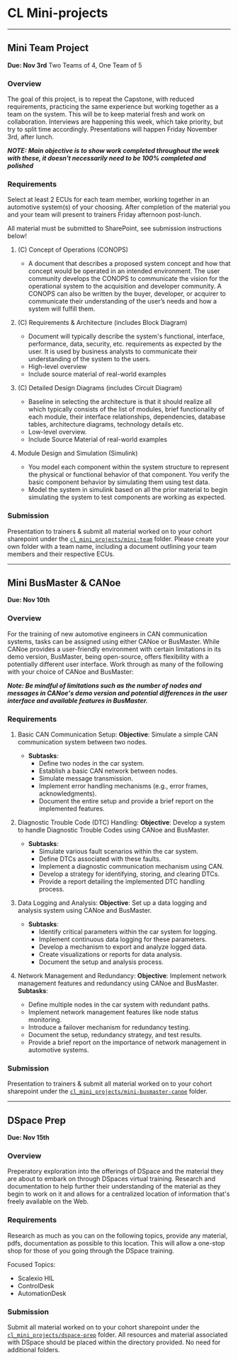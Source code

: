 # CL Mini-projects
<hr/>

## Mini Team Project
**Due: Nov 3rd**
Two Teams of 4, One Team of 5

### Overview

The goal of this project, is to repeat the Capstone, with reduced requirements, practicing the same experience but working together as a team on the system. This will be to keep material fresh and work on collaboration. Interviews are happening this week, which take priority, but try to split time accordingly. Presentations will happen Friday November 3rd, after lunch. 

***NOTE: Main objective is to show work completed throughout the week with these, it doesn't necessarily need to be 100% completed and polished***

### Requirements

Select at least 2 ECUs for each team member, working together in an automotive system(s) of your choosing. After completion of the material you and your team will present to trainers Friday afternoon post-lunch.

All material must be submitted to SharePoint, see submission instructions below!

1. (C) Concept of Operations (CONOPS)
   - A document that describes a proposed system concept and how that concept would be operated in an intended environment.  The user community develops the CONOPS to communicate the vision for the operational system to the acquisition and developer community. A CONOPS can also be written by the buyer, developer, or acquirer to communicate their understanding of the user’s needs and how a system will fulfill them.

2. (C) Requirements & Architecture (includes Block Diagram)
    - Document will typically describe the system's functional, interface, performance, data, security, etc. requirements as expected by the user. It is used by business analysts to communicate their understanding of the system to the users. 
    - High-level overview
    - Include source material of real-world examples

3. (C) Detailed Design Diagrams (includes Circuit Diagram)
    - Baseline in selecting the architecture is that it should realize all which typically consists of the list of modules, brief functionality of each module, their interface relationships, dependencies, database tables, architecture diagrams, technology details etc. 
    - Low-level overview.
    - Include Source Material of real-world examples

4. Module Design and Simulation (Simulink)
    - You model each component within the system structure to represent the physical or functional behavior of that component. You verify the basic component behavior by simulating them using test data.
    - Model the system in simulink based on all the prior material to begin simulating the system to test components are working as expected.

### Submission

Presentation to trainers & submit all material worked on to your cohort sharepoint under the [`cl_mini_projects/mini-team`]() folder. Please create your own folder with a team name, including a document outlining your team members and their respective ECUs. 
<hr/>

## Mini BusMaster & CANoe
**Due: Nov 10th**

### Overview

For the training of new automotive engineers in CAN communication systems, tasks can be assigned using either CANoe or BusMaster. While CANoe provides a user-friendly environment with certain limitations in its demo version, BusMaster, being open-source, offers flexibility with a potentially different user interface. Work through as many of the following with your choice of CANoe and BusMaster:

***Note: Be mindful of limitations such as the number of nodes and messages in CANoe's demo version and potential differences in the user interface and available features in BusMaster.***

### Requirements  

1. Basic CAN Communication Setup:
**Objective**: Simulate a simple CAN communication system between two nodes.
    - **Subtasks**:
        - Define two nodes in the car system.
        - Establish a basic CAN network between nodes.
        - Simulate message transmission.
        - Implement error handling mechanisms (e.g., error frames, acknowledgments).
        - Document the entire setup and provide a brief report on the implemented features.

2. Diagnostic Trouble Code (DTC) Handling:
**Objective**: Develop a system to handle Diagnostic Trouble Codes using CANoe and BusMaster.
    - **Subtasks**:
        - Simulate various fault scenarios within the car system.
        - Define DTCs associated with these faults.
        - Implement a diagnostic communication mechanism using CAN.
        - Develop a strategy for identifying, storing, and clearing DTCs.
        - Provide a report detailing the implemented DTC handling process.

3. Data Logging and Analysis:
**Objective**: Set up a data logging and analysis system using CANoe and BusMaster.
    - **Subtasks**:
        - Identify critical parameters within the car system for logging.
        - Implement continuous data logging for these parameters.
        - Develop a mechanism to export and analyze logged data.
        - Create visualizations or reports for data analysis.
        - Document the setup and analysis process.

4. Network Management and Redundancy:
**Objective**: Implement network management features and redundancy using CANoe and BusMaster.
**Subtasks**:
    - Define multiple nodes in the car system with redundant paths.
    - Implement network management features like node status monitoring.
    - Introduce a failover mechanism for redundancy testing.
    - Document the setup, redundancy strategy, and test results.
    - Provide a brief report on the importance of network management in automotive systems.

### Submission
Presentation to trainers & submit all material worked on to your cohort sharepoint under the [`cl_mini_projects/mini-busmaster-canoe`]() folder.  

<hr/>

## DSpace Prep
**Due: Nov 15th**

### Overview

Preperatory exploration into the offerings of DSpace and the material they are about to embark on through DSpaces virtual training. Research and documentation to help further their understanding of the material as they begin to work on it and allows for a centralized location of information that's freely available on the Web.

### Requirements

Research as much as you can on the following topics, provide any material, pdfs, documentation as possible to this location. This will allow a one-stop shop for those of you going through the DSpace training.

Focused Topics:

- Scalexio HIL
- ControlDesk 
- AutomationDesk

### Submission

Submit all material worked on to your cohort sharepoint under the [`cl_mini_projects/dspace-prep`]() folder. All resources and material associated with DSpace should be placed within the directory provided. No need for additional folders. 

